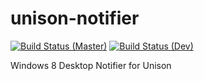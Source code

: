 # unison-notifier
[![Build Status (Master)](https://teamcity.xphysics.net/app/rest/builds/buildType:UnisonNotifier_Master/statusIcon)](https://teamcity.xphysics.net/viewType.html?buildTypeId=UnisonNotifier_Master)
[![Build Status (Dev)](https://teamcity.xphysics.net/app/rest/builds/buildType:UnisonNotifier_Dev/statusIcon)](https://teamcity.xphysics.net/viewType.html?buildTypeId=UnisonNotifier_Dev)

Windows 8 Desktop Notifier for Unison
